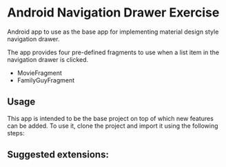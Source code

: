 # Android Navigation Drawer Exercise

Android app to use as the base app for implementing material design style navigation drawer.

The app provides four pre-defined fragments to use when a list item in the navigation drawer is clicked.
* MovieFragment
* FamilyGuyFragment

## Usage
This app is intended to be the base project on top of which new features can be added. To use it, clone the project and import it using the following steps:


## Suggested extensions:

